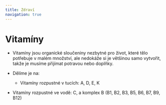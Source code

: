 ```yaml
---
title: Zdraví
navigation: true
---
```


# Vitamíny
  - Vitamíny jsou organické sloučeniny nezbytné pro život, které tělo potřebuje v malém množství, ale nedokáže si je většinou samo vytvořit, takže je musíme přijímat potravou nebo doplňky.
  - Dělíme je na:
    - Vitamíny rozpustné v tucích: A, D, E, K


- Vitamíny rozpustné ve vodě: C, a komplex B (B1, B2, B3, B5, B6, B7, B9, B12)